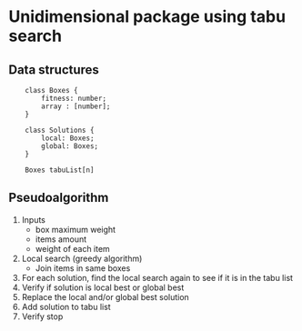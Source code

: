 # Unidimensional package using tabu search

## Data structures

```
    class Boxes {
        fitness: number;
        array : [number];
    }

    class Solutions {
        local: Boxes;
        global: Boxes;
    }

    Boxes tabuList[n]

```

## Pseudoalgorithm
1. Inputs
   - box maximum weight
   - items amount
   - weight of each item
2. Local search (greedy algorithm)
   - Join items in same boxes
3. For each solution, find the local search again to see if it is in the tabu list
4. Verify if solution is local best or global best
5. Replace the local and/or global best solution
6. Add solution to tabu list
7. Verify stop

